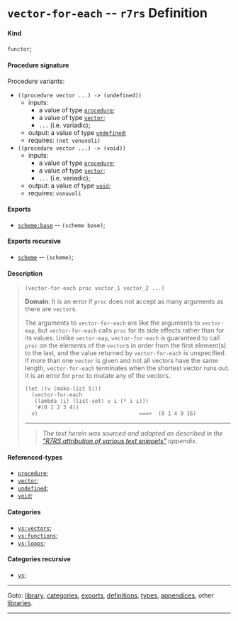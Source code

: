 

<a id='definition__r7rs__vector-for-each'></a>

# `vector-for-each` -- `r7rs` Definition


<a id='definition__r7rs__vector-for-each__kind'></a>

#### Kind

`functor`;


<a id='definition__r7rs__vector-for-each__procedure-signature'></a>

#### Procedure signature

Procedure variants:
 * `((procedure vector ...) -> (undefined))`
   * inputs:
     * a value of type [`procedure`](../../r7rs/types/procedure.md#type__r7rs__procedure);
     * a value of type [`vector`](../../r7rs/types/vector.md#type__r7rs__vector);
     * `...` (i.e. variadic);
   * output: a value of type [`undefined`](../../r7rs/types/undefined.md#type__r7rs__undefined);
   * requires: `(not vonuvoli)`
 * `((procedure vector ...) -> (void))`
   * inputs:
     * a value of type [`procedure`](../../r7rs/types/procedure.md#type__r7rs__procedure);
     * a value of type [`vector`](../../r7rs/types/vector.md#type__r7rs__vector);
     * `...` (i.e. variadic);
   * output: a value of type [`void`](../../r7rs/types/void.md#type__r7rs__void);
   * requires: `vonuvoli`


<a id='definition__r7rs__vector-for-each__exports'></a>

#### Exports

 * [`scheme:base`](../../r7rs/exports/scheme_3a_base.md#export__r7rs__scheme_3a_base) -- `(scheme base)`;


<a id='definition__r7rs__vector-for-each__exports-recursive'></a>

#### Exports recursive

 * [`scheme`](../../r7rs/exports/scheme.md#export__r7rs__scheme) -- `(scheme)`;


<a id='definition__r7rs__vector-for-each__description'></a>

#### Description

> ````
> (vector-for-each proc vector_1 vector_2 ...)
> ````
> 
> 
> **Domain**:  It is an error if `proc` does not
> accept as many arguments as there are `vector`s.
> 
> The arguments to `vector-for-each` are like the arguments to
> `vector-map`, but `vector-for-each` calls `proc` for its side
> effects rather than for its values.  Unlike `vector-map`,
> `vector-for-each` is guaranteed to call `proc` on the elements of
> the `vector`s in order from the first element(s) to the last, and
> the value returned by `vector-for-each` is unspecified.
> If more than one `vector` is given and not all vectors have the same length,
> `vector-for-each` terminates when the shortest vector runs out.
> It is an error for `proc` to mutate any of the vectors.
> 
> ````
> (let ((v (make-list 5)))
>   (vector-for-each
>    (lambda (i) (list-set! v i (* i i)))
>    '#(0 1 2 3 4))
>   v)                                ===>  (0 1 4 9 16)
> ````
> 
> 
> ----
> > *The text herein was sourced and adapted as described in the ["R7RS attribution of various text snippets"](../../r7rs/appendices/attribution.md#appendix__r7rs__attribution) appendix.*


<a id='definition__r7rs__vector-for-each__referenced-types'></a>

#### Referenced-types

 * [`procedure`](../../r7rs/types/procedure.md#type__r7rs__procedure);
 * [`vector`](../../r7rs/types/vector.md#type__r7rs__vector);
 * [`undefined`](../../r7rs/types/undefined.md#type__r7rs__undefined);
 * [`void`](../../r7rs/types/void.md#type__r7rs__void);


<a id='definition__r7rs__vector-for-each__categories'></a>

#### Categories

 * [`vs:vectors`](../../r7rs/categories/vs_3a_vectors.md#category__r7rs__vs_3a_vectors);
 * [`vs:functions`](../../r7rs/categories/vs_3a_functions.md#category__r7rs__vs_3a_functions);
 * [`vs:loops`](../../r7rs/categories/vs_3a_loops.md#category__r7rs__vs_3a_loops);


<a id='definition__r7rs__vector-for-each__categories-recursive'></a>

#### Categories recursive

 * [`vs`](../../r7rs/categories/vs.md#category__r7rs__vs);

----

Goto: [library](../../r7rs/_index.md#library__r7rs), [categories](../../r7rs/categories/_index.md#toc__r7rs__categories), [exports](../../r7rs/exports/_index.md#toc__r7rs__exports), [definitions](../../r7rs/definitions/_index.md#toc__r7rs__definitions), [types](../../r7rs/types/_index.md#toc__r7rs__types), [appendices](../../r7rs/appendices/_index.md#toc__r7rs__appendices), other [libraries](../../_libraries.md#toc__libraries).

----

